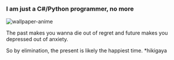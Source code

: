 ###     I am just a C#/Python programmer, no more

![wallpaper-anime](https://user-images.githubusercontent.com/116920374/211173283-0468186e-2d9a-4ff5-96d2-e60a2f40ddc0.gif)

The past makes you wanna die out of regret and future makes you depressed out of anxiety.

So by elimination, the present is likely the happiest time. *hikigaya

